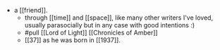 - a [[friend]].
  - through [[time]] and [[space]], like many other writers I've loved, usually parasocially but in any case with good intentions :)
  - #pull [[Lord of Light]] [[Chronicles of Amber]]
  - [[37]] as he was born in [[1937]].
